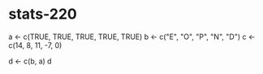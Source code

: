 # stats-220
a <- c(TRUE, TRUE, TRUE, TRUE, TRUE)
b <- c("E", "O", "P", "N", "D")
c <- c(14, 8, 11, -7, 0)

d <- c(b, a)
d
